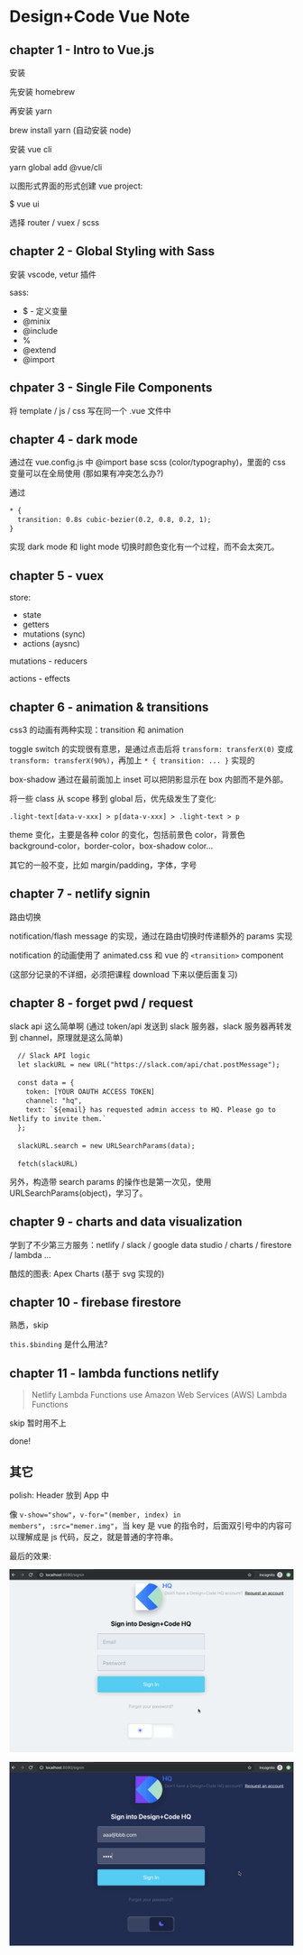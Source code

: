 # Design+Code Vue Note

## chapter 1 - Intro to Vue.js

安装

先安装 homebrew

再安装 yarn

brew install yarn (自动安装 node)

安装 vue cli

yarn global add @vue/cli

以图形式界面的形式创建 vue project: 

$ vue ui

选择 router / vuex / scss

## chapter 2 - Global Styling with Sass

安装 vscode, vetur 插件

sass:

- $ - 定义变量
- @minix
- @include
- %
- @extend
- @import

## chpater 3 - Single File Components

将 template / js / css 写在同一个 .vue 文件中

## chapter 4 - dark mode

通过在 vue.config.js 中 @import base scss (color/typography)，里面的 css 变量可以在全局使用 (那如果有冲突怎么办?)

通过

    * {
      transition: 0.8s cubic-bezier(0.2, 0.8, 0.2, 1);
    }

实现 dark mode 和 light mode 切换时颜色变化有一个过程，而不会太突兀。

## chapter 5 - vuex

store:

- state
- getters
- mutations (sync)
- actions (aysnc)

mutations - reducers

actions - effects

## chapter 6 - animation & transitions

css3 的动画有两种实现：transition 和 animation

toggle switch 的实现很有意思，是通过点击后将 `transform: transferX(0)` 变成 `transform: transferX(90%)`，再加上 `* { transition: ... }` 实现的

box-shadow 通过在最前面加上 inset 可以把阴影显示在 box 内部而不是外部。

将一些 class 从 scope 移到 global 后，优先级发生了变化:

    .light-text[data-v-xxx] > p[data-v-xxx] > .light-text > p

theme 变化，主要是各种 color 的变化，包括前景色 color，背景色 background-color，border-color，box-shadow color...

其它的一般不变，比如 margin/padding，字体，字号

## chapter 7 - netlify signin

路由切换

notification/flash message 的实现，通过在路由切换时传递额外的 params 实现

notification 的动画使用了 animated.css 和 vue 的 `<transition>` component

(这部分记录的不详细，必须把课程 download 下来以便后面复习)

## chapter 8 - forget pwd / request

slack api 这么简单啊  (通过 token/api 发送到 slack 服务器，slack 服务器再转发到 channel，原理就是这么简单)

      // Slack API logic
      let slackURL = new URL("https://slack.com/api/chat.postMessage");

      const data = {
        token: [YOUR OAUTH ACCESS TOKEN]
        channel: "hq",
        text: `${email} has requested admin access to HQ. Please go to Netlify to invite them.`
      };

      slackURL.search = new URLSearchParams(data);

      fetch(slackURL)

另外，构造带 search params 的操作也是第一次见，使用 URLSearchParams(object)，学习了。

## chapter 9 - charts and data visualization

学到了不少第三方服务：netlify / slack / google data studio / charts / firestore / lambda ...

酷炫的图表: Apex Charts (基于 svg 实现的)

## chapter 10 - firebase firestore

熟悉，skip

`this.$binding` 是什么用法?

## chapter 11 - lambda functions netlify

> Netlify Lambda Functions use Amazon Web Services (AWS) Lambda Functions

skip 暂时用不上

done!

## 其它

polish: Header 放到 App 中

像 `v-show="show"`，`v-for="(member, index) in members"`，`:src="memer.img"`，当 key 是 vue 的指令时，后面双引号中的内容可以理解成是 js 代码，反之，就是普通的字符串。

最后的效果:

![](./1-theme.gif)

![](./2-home.gif)
